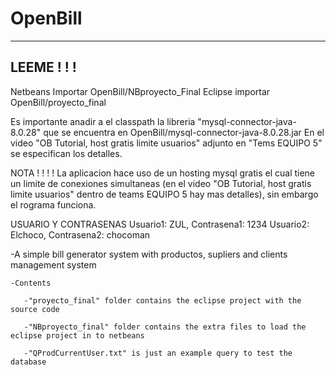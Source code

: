 # OpenBill
--------------------------------------------------------------
LEEME ! ! ! 
--------------------------------------------------------------
Netbeans
Importar OpenBill/NBproyecto_Final
Eclipse
importar OpenBill/proyecto_final

Es importante anadir a el classpath la libreria "mysql-connector-java-8.0.28" 
que se encuentra en OpenBill/mysql-connector-java-8.0.28.jar
En el video "OB Tutorial, host gratis limite usuarios" adjunto 
en "Tems EQUIPO 5" se especifican los detalles.

NOTA ! ! ! !
La aplicacion hace uso de un hosting mysql gratis el cual tiene 
un limite de conexiones simultaneas (en el video "OB Tutorial, 
host gratis limite usuarios" dentro de teams EQUIPO 5 hay mas detalles), 
sin embargo el rograma funciona.

USUARIO Y CONTRASENAS
Usuario1: ZUL, Contrasena1: 1234
Usuario2: Elchoco, Contrasena2: chocoman


 -A simple bill generator system with productos, supliers and clients management system

    -Contents

       -"proyecto_final" folder contains the eclipse project with the source code

       -"NBproyecto_final" folder contains the extra files to load the eclipse project in to netbeans

       -"QProdCurrentUser.txt" is just an example query to test the database
